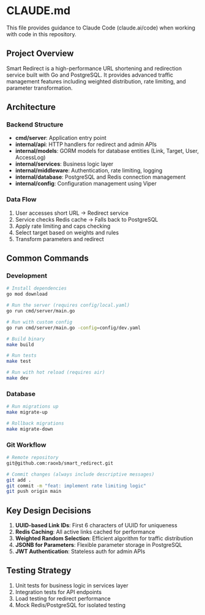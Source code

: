 # CLAUDE.md

This file provides guidance to Claude Code (claude.ai/code) when working with code in this repository.

## Project Overview

Smart Redirect is a high-performance URL shortening and redirection service built with Go and PostgreSQL. It provides advanced traffic management features including weighted distribution, rate limiting, and parameter transformation.

## Architecture

### Backend Structure
- **cmd/server**: Application entry point
- **internal/api**: HTTP handlers for redirect and admin APIs
- **internal/models**: GORM models for database entities (Link, Target, User, AccessLog)
- **internal/services**: Business logic layer
- **internal/middleware**: Authentication, rate limiting, logging
- **internal/database**: PostgreSQL and Redis connection management
- **internal/config**: Configuration management using Viper

### Data Flow
1. User accesses short URL → Redirect service
2. Service checks Redis cache → Falls back to PostgreSQL
3. Apply rate limiting and caps checking
4. Select target based on weights and rules
5. Transform parameters and redirect

## Common Commands

### Development
```bash
# Install dependencies
go mod download

# Run the server (requires config/local.yaml)
go run cmd/server/main.go

# Run with custom config
go run cmd/server/main.go -config=config/dev.yaml

# Build binary
make build

# Run tests
make test

# Run with hot reload (requires air)
make dev
```

### Database
```bash
# Run migrations up
make migrate-up

# Rollback migrations
make migrate-down
```

### Git Workflow
```bash
# Remote repository
git@github.com:raoxb/smart_redirect.git

# Commit changes (always include descriptive messages)
git add .
git commit -m "feat: implement rate limiting logic"
git push origin main
```

## Key Design Decisions

1. **UUID-based Link IDs**: First 6 characters of UUID for uniqueness
2. **Redis Caching**: All active links cached for performance
3. **Weighted Random Selection**: Efficient algorithm for traffic distribution
4. **JSONB for Parameters**: Flexible parameter storage in PostgreSQL
5. **JWT Authentication**: Stateless auth for admin APIs

## Testing Strategy

1. Unit tests for business logic in services layer
2. Integration tests for API endpoints
3. Load testing for redirect performance
4. Mock Redis/PostgreSQL for isolated testing